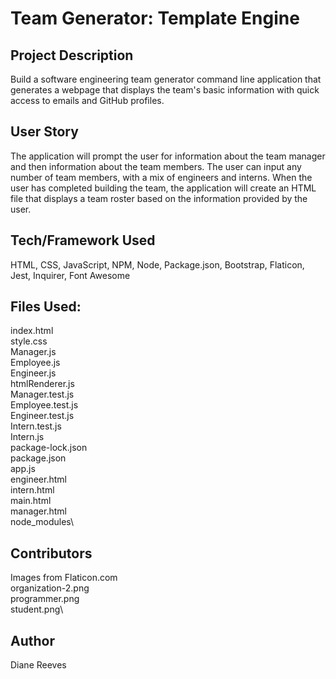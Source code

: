 # Team Generator: Template Engine

## Project Description
Build a software engineering team generator command line application that generates a webpage that displays the team's basic information with quick access to emails and GitHub profiles. 

## User Story
The application will prompt the user for information about the team manager and then information about the team members. The user can input any number of team members, with a mix of engineers and interns. When the user has completed building the team, the application will create an HTML file that displays a team roster based on the information provided by the user.


## Tech/Framework Used
HTML, CSS, JavaScript, NPM, Node, Package.json, Bootstrap, Flaticon, Jest, Inquirer, Font Awesome

## Files Used:
index.html\
style.css\
Manager.js\
Employee.js\
Engineer.js\
htmlRenderer.js\
Manager.test.js\
Employee.test.js\
Engineer.test.js\
Intern.test.js\
Intern.js\
package-lock.json\
package.json\
app.js\
engineer.html\
intern.html\
main.html\
manager.html\
node_modules\

## Contributors
Images from Flaticon.com\
organization-2.png\
programmer.png\
student.png\

## Author
Diane Reeves
```
